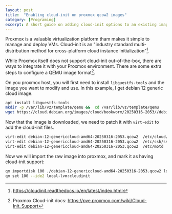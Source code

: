 ```yaml
---
layout: post
title:	"Enabling cloud-init on proxmox qcow2 images"
category: [Programing]
excerpt: A short guide on adding cloud-init options to an existing image.
---
```


Proxmox is a valuable virtualization platform tham makes it simple to manage and deploy VMs.
Cloud-init is an "industry standard multi-distribution method for cross-platform cloud instance initialization"[^1].

While Proxmox itself does not support cloud-init out-of-the-box, there are ways to integrate it with your Proxmox environment. 
There are some extra steps to configure a QEMU image format[^2].

On you proxmox host, you will first need to install `libguestfs-tools` and the image you want to modify and use.
In this example, I get debian 12 generic cloud image.

```bash
apt install libguestfs-tools
mkdir -p /var/lib/vz/template/qemu &&  cd /var/lib/vz/template/qemu
wget https://cloud.debian.org/images/cloud/bookworm/20250316-2053//debian-12-genericcloud-amd64-20250316-2053.qcow2
```

Now that the image is downloaded, we need to patch it with `virt-edit` to add the cloud-init files.

```bash
virt-edit debian-12-genericcloud-amd64-20250316-2053.qcow2  /etc/cloud/cloud.cfg
virt-edit debian-12-genericcloud-amd64-20250316-2053.qcow2  /etc/ssh/sshd_config
virt-edit debian-12-genericcloud-amd64-20250316-2053.qcow2  /etc/motd
```

Now we will import the raw image into proxmox, and mark it as having cloud-init support:

```bash
qm importdisk 100 ./debian-12-genericcloud-amd64-20250316-2053.qcow2 local-lvm
qm set 100 --ide2 local-lvm:cloudinit
```

[^1]: https://cloudinit.readthedocs.io/en/latest/index.html
[^2]: Proxmox Cloud-init docs: https://pve.proxmox.com/wiki/Cloud-Init_Support
